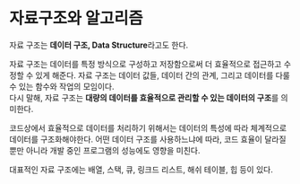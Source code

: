 # 자료구조와 알고리즘

자료 구조는 **데이터 구조, Data Structure**라고도 한다.  

자료 구조는 데이터를 특정 방식으로 구성하고 저장함으로써 더 효율적으로 접근하고 수정할 수 있게 해준다. 자료 구조는 데이터 값들, 데이터 간의 관계, 그리고 데이터를 다룰 수 있는 함수와 작업의 모임이다.   
다시 말해, 자료 구조는 **대량의 데이터를 효율적으로 관리할 수 있는 데이터의 구조**를 의미한다. 

코드상에서 효율적으로 데이터를 처리하기 위해서는 데이터의 특성에 따라 체계적으로 데이터를 구조화해야한다. 어떤 데이터 구조를 사용하느냐에 따라, 코드 효율이 달라질뿐만 아니라 개발 중인 프로그램의 성능에도 영향을 미친다. 

대표적인 자료 구조에는 배열, 스택, 큐, 링크드 리스트, 해쉬 테이블, 힙 등이 있다. 



 

